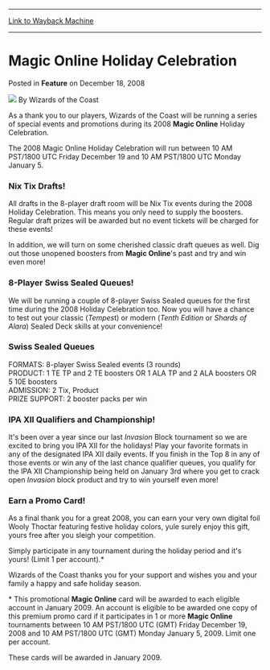 
---
[Link to Wayback Machine](https://web.archive.org/web/20220926003739/https://magic.wizards.com/en/articles/archive/feature/magic-online-holiday-celebration-2008-12-18)

[_metadata_:author]:- "Wizards of the Coast"
[_metadata_:description]:- "As a thank you to our players, Wizards of the Coast will be running a series of special events and promotions during its 2008 Magic Online Holiday Celebration. The 2008 Magic Online Holiday Celebration will run between 10 AM PST/1800 UTC Friday December 19 and 10 AM PST/1800 UTC Monday January 5.Nix Tix Drafts!All drafts in the 8-player draft room will be Nix Tix events during"
[_metadata_:generator]:- "Drupal 7 (http://drupal.org)"
[_metadata_:publish_date]:- "2008-12-18"
[_metadata_:title]:- "Magic Online Holiday Celebration"
[_metadata_:wayback_capture_timestamp]:- "2022-09-26 00:37:39+00:00"
[_metadata_:wayback_raw_url]:- "https://web.archive.org/web/20220926003739id_/https://magic.wizards.com/en/articles/archive/feature/magic-online-holiday-celebration-2008-12-18"
[_metadata_:wayback_url]:- "https://magic.wizards.com/en/articles/archive/feature/magic-online-holiday-celebration-2008-12-18"
---


Magic Online Holiday Celebration
================================



 Posted in **Feature**
 on December 18, 2008 






![](https://media.magic.wizards.com/styles/auth_small/public/images/person/wizards_author.jpg)
By Wizards of the Coast











As a thank you to our players, Wizards of the Coast will be running a series of special events and promotions during its 2008 **Magic Online** Holiday Celebration. 

The 2008 Magic Online Holiday Celebration will run between 10 AM PST/1800 UTC Friday December 19 and 10 AM PST/1800 UTC Monday January 5.

### Nix Tix Drafts!

All drafts in the 8-player draft room will be Nix Tix events during the 2008 Holiday Celebration. This means you only need to supply the boosters. Regular draft prizes will be awarded but no event tickets will be charged for these events!

In addition, we will turn on some cherished classic draft queues as well. Dig out those unopened boosters from **Magic Online**'s past and try and win even more!

### 8-Player Swiss Sealed Queues!

We will be running a couple of 8-player Swiss Sealed queues for the first time during the 2008 Holiday Celebration too. Now you will have a chance to test out your classic (*Tempes*t) or modern (*Tenth Edition* or *Shards of Alara*) Sealed Deck skills at your convenience! 

### Swiss Sealed Queues

FORMATS: 8-player Swiss Sealed events (3 rounds)  
 PRODUCT: 1 TE TP and 2 TE boosters OR 1 ALA TP and 2 ALA boosters OR 5 10E boosters  
 ADMISSION: 2 Tix, Product  
 PRIZE SUPPORT: 2 booster packs per win 

### IPA XII Qualifiers and Championship!

It's been over a year since our last *Invasion* Block tournament so we are excited to bring you IPA XII for the holidays! Play your favorite formats in any of the designated IPA XII daily events. If you finish in the Top 8 in any of those events or win any of the last chance qualifier queues, you qualify for the IPA XII Championship being held on January 3rd where you get to crack open *Invasion* block product and try to win yourself even more! 

### Earn a Promo Card!

As a final thank you for a great 2008, you can earn your very own digital foil Wooly Thoctar featuring festive holiday colors, yule surely enjoy this gift, yours free after you sleigh your competition. 

Simply participate in any tournament during the holiday period and it's yours! (Limit 1 per account).\*

Wizards of the Coast thanks you for your support and wishes you and your family a happy and safe holiday season.

\* This promotional **Magic Online** card will be awarded to each eligible account in January 2009. An account is eligible to be awarded one copy of this premium promo card if it participates in 1 or more **Magic Online** tournaments between 10 AM PST/1800 UTC (GMT) Friday December 19, 2008 and 10 AM PST/1800 UTC (GMT) Monday January 5, 2009. Limit one per account. 

These cards will be awarded in January 2009.







